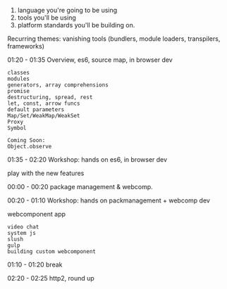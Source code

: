 1. language you're going to be using
2. tools you'll be using
3. platform standards you'll be building on.

Recurring themes: vanishing tools (bundlers, module loaders, transpilers, frameworks)

01:20 - 01:35 Overview, es6, source map, in browser dev

	classes
	modules
	generators, array comprehensions
	promise
	destructuring, spread, rest
	let, const, arrow funcs
	default parameters
	Map/Set/WeakMap/WeakSet
	Proxy
	Symbol

	Coming Soon:
	Object.observe

01:35 - 02:20 Workshop: hands on es6, in browser dev

play with the new features

00:00 - 00:20 package management & webcomp.

00:20 - 01:10 Workshop: hands on packmanagement + webcomp dev

webcomponent app

    video chat
    system js
    slush
    gulp
    building custom webcomponent

01:10 - 01:20 break

02:20 - 02:25 http2, round up